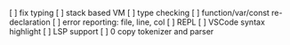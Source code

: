 [ ] fix typing
[ ] stack based VM
[ ] type checking
  [ ] function/var/const re-declaration
[ ] error reporting: file, line, col
[ ] REPL
[ ] VSCode syntax highlight
[ ] LSP support
[ ] 0 copy tokenizer and parser
